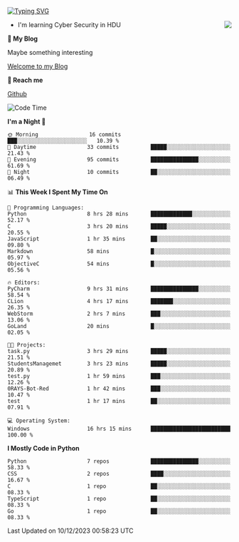 [![Typing SVG](https://readme-typing-svg.herokuapp.com?font=Fira+Code&pause=1000&random=false&width=450&height=60&lines=Hello+%F0%9F%91%8B%F0%9F%8F%BB;I'm+JBNRZ)](https://git.io/typing-svg)

<a href="#">
  <img align="right" src="https://github-readme-stats.vercel.app/api?username=JBNRZ&show_icons=true&bg_color=15,f2f7fd,E0EAFC" />
</a>

- I'm learning Cyber Security in HDU

 **🌱 My Blog**

Maybe something interesting

[Welcome to my Blog](https://jbnrz.com.cn/)

 **💬 Reach me** 

[Github](https://github.com/JBNRZ)


<!--START_SECTION:waka-->
![Code Time](http://img.shields.io/badge/Code%20Time-160%20hrs%2022%20mins-blue)

**I'm a Night 🦉** 

```text
🌞 Morning                16 commits          ███░░░░░░░░░░░░░░░░░░░░░░   10.39 % 
🌆 Daytime                33 commits          █████░░░░░░░░░░░░░░░░░░░░   21.43 % 
🌃 Evening                95 commits          ███████████████░░░░░░░░░░   61.69 % 
🌙 Night                  10 commits          ██░░░░░░░░░░░░░░░░░░░░░░░   06.49 % 
```


📊 **This Week I Spent My Time On** 

```text
💬 Programming Languages: 
Python                   8 hrs 28 mins       █████████████░░░░░░░░░░░░   52.17 % 
C                        3 hrs 20 mins       █████░░░░░░░░░░░░░░░░░░░░   20.55 % 
JavaScript               1 hr 35 mins        ██░░░░░░░░░░░░░░░░░░░░░░░   09.80 % 
Markdown                 58 mins             █░░░░░░░░░░░░░░░░░░░░░░░░   05.97 % 
ObjectiveC               54 mins             █░░░░░░░░░░░░░░░░░░░░░░░░   05.56 % 

🔥 Editors: 
PyCharm                  9 hrs 31 mins       ███████████████░░░░░░░░░░   58.54 % 
CLion                    4 hrs 17 mins       ███████░░░░░░░░░░░░░░░░░░   26.35 % 
WebStorm                 2 hrs 7 mins        ███░░░░░░░░░░░░░░░░░░░░░░   13.06 % 
GoLand                   20 mins             █░░░░░░░░░░░░░░░░░░░░░░░░   02.05 % 

🐱‍💻 Projects: 
task.py                  3 hrs 29 mins       █████░░░░░░░░░░░░░░░░░░░░   21.51 % 
StudentsManagemet        3 hrs 23 mins       █████░░░░░░░░░░░░░░░░░░░░   20.89 % 
test.py                  1 hr 59 mins        ███░░░░░░░░░░░░░░░░░░░░░░   12.26 % 
0RAYS-Bot-Red            1 hr 42 mins        ███░░░░░░░░░░░░░░░░░░░░░░   10.47 % 
test                     1 hr 17 mins        ██░░░░░░░░░░░░░░░░░░░░░░░   07.91 % 

💻 Operating System: 
Windows                  16 hrs 15 mins      █████████████████████████   100.00 % 
```

**I Mostly Code in Python** 

```text
Python                   7 repos             ███████████████░░░░░░░░░░   58.33 % 
CSS                      2 repos             ████░░░░░░░░░░░░░░░░░░░░░   16.67 % 
C                        1 repo              ██░░░░░░░░░░░░░░░░░░░░░░░   08.33 % 
TypeScript               1 repo              ██░░░░░░░░░░░░░░░░░░░░░░░   08.33 % 
Go                       1 repo              ██░░░░░░░░░░░░░░░░░░░░░░░   08.33 % 
```




 Last Updated on 10/12/2023 00:58:23 UTC
<!--END_SECTION:waka-->
